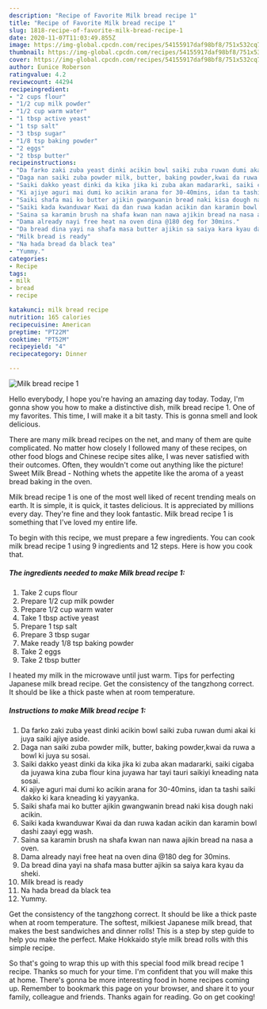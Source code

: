 ```yaml
---
description: "Recipe of Favorite Milk bread recipe 1"
title: "Recipe of Favorite Milk bread recipe 1"
slug: 1818-recipe-of-favorite-milk-bread-recipe-1
date: 2020-11-07T11:03:49.855Z
image: https://img-global.cpcdn.com/recipes/54155917daf98bf8/751x532cq70/milk-bread-recipe-1-recipe-main-photo.jpg
thumbnail: https://img-global.cpcdn.com/recipes/54155917daf98bf8/751x532cq70/milk-bread-recipe-1-recipe-main-photo.jpg
cover: https://img-global.cpcdn.com/recipes/54155917daf98bf8/751x532cq70/milk-bread-recipe-1-recipe-main-photo.jpg
author: Eunice Roberson
ratingvalue: 4.2
reviewcount: 44294
recipeingredient:
- "2 cups flour"
- "1/2 cup milk powder"
- "1/2 cup warm water"
- "1 tbsp active yeast"
- "1 tsp salt"
- "3 tbsp sugar"
- "1/8 tsp baking powder"
- "2 eggs"
- "2 tbsp butter"
recipeinstructions:
- "Da farko zaki zuba yeast dinki acikin bowl saiki zuba ruwan dumi akai ki juya saiki ajiye aside."
- "Daga nan saiki zuba powder milk, butter, baking powder,kwai da ruwa a bowl ki juya su sosai."
- "Saiki dakko yeast dinki da kika jika ki zuba akan madararki, saiki cigaba da juyawa kina zuba flour kina juyawa har tayi tauri saikiyi kneading nata sosai."
- "Ki ajiye aguri mai dumi ko acikin arana for 30-40mins, idan ta tashi saiki dakko ki kara kneading ki yayyanka."
- "Saiki shafa mai ko butter ajikin gwangwanin bread naki kisa dough naki acikin."
- "Saiki kada kwanduwar Kwai da dan ruwa kadan acikin dan karamin bowl dashi zaayi egg wash."
- "Saina sa karamin brush na shafa kwan nan nawa ajikin bread na nasa a oven."
- "Dama already nayi free heat na oven dina @180 deg for 30mins."
- "Da bread dina yayi na shafa masa butter ajikin sa saiya kara kyau da sheki."
- "Milk bread is ready"
- "Na hada bread da black tea"
- "Yummy."
categories:
- Recipe
tags:
- milk
- bread
- recipe

katakunci: milk bread recipe 
nutrition: 165 calories
recipecuisine: American
preptime: "PT22M"
cooktime: "PT52M"
recipeyield: "4"
recipecategory: Dinner

---
```



![Milk bread recipe 1](https://img-global.cpcdn.com/recipes/54155917daf98bf8/751x532cq70/milk-bread-recipe-1-recipe-main-photo.jpg)

Hello everybody, I hope you're having an amazing day today. Today, I'm gonna show you how to make a distinctive dish, milk bread recipe 1. One of my favorites. This time, I will make it a bit tasty. This is gonna smell and look delicious.

There are many milk bread recipes on the net, and many of them are quite complicated. No matter how closely I followed many of these recipes, on other food blogs and Chinese recipe sites alike, I was never satisfied with their outcomes. Often, they wouldn&#39;t come out anything like the picture! Sweet Milk Bread - Nothing whets the appetite like the aroma of a yeast bread baking in the oven.

Milk bread recipe 1 is one of the most well liked of recent trending meals on earth. It is simple, it is quick, it tastes delicious. It is appreciated by millions every day. They're fine and they look fantastic. Milk bread recipe 1 is something that I've loved my entire life.


To begin with this recipe, we must prepare a few ingredients. You can cook milk bread recipe 1 using 9 ingredients and 12 steps. Here is how you cook that.

<!--inarticleads1-->

##### The ingredients needed to make Milk bread recipe 1:

1. Take 2 cups flour
1. Prepare 1/2 cup milk powder
1. Prepare 1/2 cup warm water
1. Take 1 tbsp active yeast
1. Prepare 1 tsp salt
1. Prepare 3 tbsp sugar
1. Make ready 1/8 tsp baking powder
1. Take 2 eggs
1. Take 2 tbsp butter


I heated my milk in the microwave until just warm. Tips for perfecting Japanese milk bread recipe. Get the consistency of the tangzhong correct. It should be like a thick paste when at room temperature. 

<!--inarticleads2-->

##### Instructions to make Milk bread recipe 1:

1. Da farko zaki zuba yeast dinki acikin bowl saiki zuba ruwan dumi akai ki juya saiki ajiye aside.
1. Daga nan saiki zuba powder milk, butter, baking powder,kwai da ruwa a bowl ki juya su sosai.
1. Saiki dakko yeast dinki da kika jika ki zuba akan madararki, saiki cigaba da juyawa kina zuba flour kina juyawa har tayi tauri saikiyi kneading nata sosai.
1. Ki ajiye aguri mai dumi ko acikin arana for 30-40mins, idan ta tashi saiki dakko ki kara kneading ki yayyanka.
1. Saiki shafa mai ko butter ajikin gwangwanin bread naki kisa dough naki acikin.
1. Saiki kada kwanduwar Kwai da dan ruwa kadan acikin dan karamin bowl dashi zaayi egg wash.
1. Saina sa karamin brush na shafa kwan nan nawa ajikin bread na nasa a oven.
1. Dama already nayi free heat na oven dina @180 deg for 30mins.
1. Da bread dina yayi na shafa masa butter ajikin sa saiya kara kyau da sheki.
1. Milk bread is ready
1. Na hada bread da black tea
1. Yummy.


Get the consistency of the tangzhong correct. It should be like a thick paste when at room temperature. The softest, milkiest Japanese milk bread, that makes the best sandwiches and dinner rolls! This is a step by step guide to help you make the perfect. Make Hokkaido style milk bread rolls with this simple recipe. 

So that's going to wrap this up with this special food milk bread recipe 1 recipe. Thanks so much for your time. I'm confident that you will make this at home. There's gonna be more interesting food in home recipes coming up. Remember to bookmark this page on your browser, and share it to your family, colleague and friends. Thanks again for reading. Go on get cooking!
